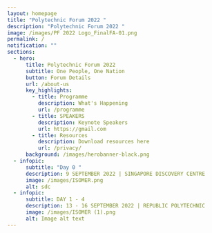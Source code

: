 ```yaml
---
layout: homepage
title: "Polytechnic Forum 2022 "
description: "Polytechnic Forum 2022 "
image: /images/PF 2022 Logo_FinalFA-01.png
permalink: /
notification: ""
sections:
  - hero:
      title: Polytechnic Forum 2022
      subtitle: One People, One Nation
      button: Forum Details
      url: /about-us
      key_highlights:
        - title: Programme
          description: What's Happening
          url: /programme
        - title: SPEAKERS
          description: Keynote Speakers
          url: https://gmail.com
        - title: Resources
          description: Download resources here
          url: /privacy/
      background: /images/herobanner-black.png
  - infopic:
      subtitle: "Day 0 "
      description: 9 SEPTEMBER 2022 | SINGAPORE DISCOVERY CENTRE
      image: /images/ISOMER.png
      alt: sdc
  - infopic:
      subtitle: DAY 1 - 4
      description: 13 - 16 SEPTEMBER 2022 | REPUBLIC POLYTECHNIC
      image: /images/ISOMER (1).png
      alt: Image alt text
---
```

